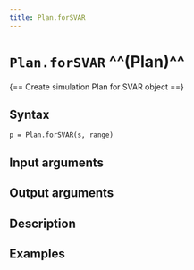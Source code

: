 ```yaml
---
title: Plan.forSVAR
---
```


# `Plan.forSVAR` ^^(Plan)^^

{== Create simulation Plan for SVAR object ==}


## Syntax

    p = Plan.forSVAR(s, range)


## Input arguments


## Output arguments


## Description


## Examples



